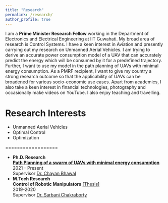 ```yaml
---
title: "Research"
permalink: /research/
author_profile: true
---
```



I am a __Prime Minister Research Fellow__  working in the Department of Electronics and Electrical Engineering at IIT Guwahati. My broad area of research is Control Systems. I have a keen interest in Aviation and presently carrying out my research on Unmanned Aerial Vehicles. I am trying to derive an accurate power consumption model of a UAV that can accurately predict the energy which will be consumed by it for a predefined trajectory. Further, I want to use my model in the path planning of UAVs with minimal energy consumption.
As a PMRF recipient, I want to give my country a strong research outcome so that the applicability of UAVs can be broadened for various socio-economic use cases. Apart from academics, I also take a keen interest in financial technologies, photography and occasionally make videos on YouTube.
I also enjoy teaching and travelling.

Research Interests
==================
* Unmanned Aerial Vehicles
* Optimal Control
* Optimization


 
==================
* __Ph.D. Research__ <br> <a href="https://iparaj.github.io/swarm" target="_blank" rel="noopener noreferrer">__Path Planning of a swarm of UAVs with minimal energy consumption__</a> <br> 2021 - Present<br>Supervisor <a href="https://chayanbhawal.github.io" target="_blank" rel="noopener noreferrer">Dr. Chayan Bhawal</a>
* __M.Tech Research__ <br> __Control of Robotic Manipulators__ <a href="https://iparaj.github.io/files/PARAJ-SMC-THESIS.pdf">[Thesis]</a><br>2019-2020 <br> Supervisor <a href="https://www.bitmesra.ac.in/Display_My_Profile_00983KKj893L?id=3nbaCCXy1FU28RmSW26F3w%253d%253d" target="_blank" rel="noopener noreferrer">Dr. Sarbani Chakraborty</a>